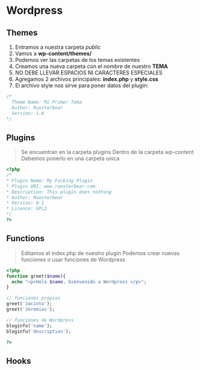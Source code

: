 # Wordpress

## Themes

1. Entramos a nuestra carpeta _public_
2. Vamos a __wp-content/themes/__
3. Podemos ver las carpetas de los temas existentes
4. Creamos una nueva carpeta con el nombre de nuestro __TEMA__
5. NO DEBE LLEVAR ESPACIOS NI CARACTERES ESPECIALES
6. Agregamos 2 archivos principales: __index.php__ y __style.css__
7. El archivo style nos sirve para poner datos del plugin:

```css
/*
  Theme Name: Mi Primer Tema
  Author: Roosterbear
  Version: 1.0
*/

```

## Plugins

> Se encuentran en la carpeta plugins
> Dentro de la carpeta wp-content
> Debemos ponerlo en una carpeta unica

```php
<?php 
/*
* Plugin Name: My Fucking Plugin
* Plugin URI: www.roosterbear.com
* Description: This plugin does nothing
* Author: Roosterbear
* Version: 0.1
* Licence: GPL2
*/  
?>
```

## Functions

> Editamos el index.php de nuestro plugin
> Podemos crear nuevas funciones o usar funciones de Wordpress

```php
<?php
function greet($name){
  echo "<p>Hola $name, bienvenido a Wordpress </p>";
}

// funciones propias
greet('Jacinto');
greet('Jeremias');

// funciones de Wordpress
bloginfo('name');
bloginfo('description');

?>
```


## Hooks


